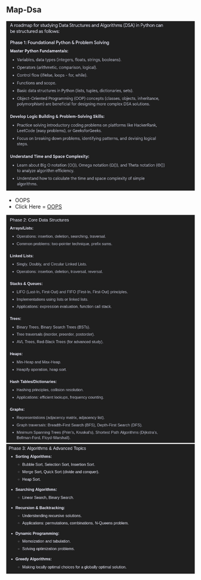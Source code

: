 ## Map-Dsa
![python foundation](image.png)
- OOPS
- Click Here = [OOPS](/OOPS.md)

![Core data structures](image-1.png)
![Algorithams and Advanced topics](image-3.png)